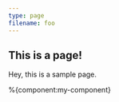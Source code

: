 ```yaml
---
type: page
filename: foo
---
```

## This is a page!

Hey, this is a sample page.

%{component:my-component}